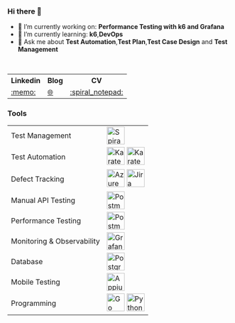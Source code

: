 ### Hi there 👋

- 🔭 I’m currently working on: **Performance Testing with k6 and Grafana**
- 🌱 I’m currently learning: **k6**,**DevOps**
- 💬 Ask me about **Test Automation**,**Test Plan**,**Test Case Design** and **Test Management**

</br>

<table>
    <tr>
        <th>Linkedin</th>
        <th>Blog</th>
        <th>CV</th>
    </tr>
    <tr>
        <td>
            <a href="https://www.linkedin.com/in/josphat-mutuku-9222ba32/">:memo:</a>
        </td>
        <td>
            <a href="https://jaymutuku.netlify.app/">🌐</a>
        </td>
        <td>
            <a href="https://kazikwisha.github.io/profile">:spiral_notepad:</a>
        </td>
    </tr>
</table>

### Tools

<table>
<tr>
<td>Test Management</td>
<td>
<a href="https://www.inflectra.com/SpiraTest/"><img src="https://www.inflectra.com/Images/icons/icon-spiratest.svg" alt="Spira" width="40" height="40"/></a>
</td>
</tr>

<tr>
<td>Test Automation</td>
<td>
<a href="https://karatelabs.github.io/karate/"><img src="https://upload.wikimedia.org/wikipedia/commons/f/f7/Karate_software_logo.svg"  alt="Karate" width="40" height="40"/></a>
<a href="https://www.selenium.dev/"><img src="https://www.svgrepo.com/download/354321/selenium.svg"  alt="Karate" width="40" height="40"/></a>
</td>

</tr>

<tr>
<td>Defect Tracking</td>
<td>
<a href="https://azure.microsoft.com/en-us"><img src="https://www.vectorlogo.zone/logos/microsoft_azure/microsoft_azure-icon.svg"  alt="Azure" width="40" height="40"/></a>
<a href="https://www.atlassian.com/software/jira"><img src="https://www.vectorlogo.zone/logos/atlassian_jira/atlassian_jira-icon.svg"  alt="Jira" width="40" height="40"/></a>

</td>
</tr>

<tr>
<td>Manual API Testing</td>
<td>
<a href="https://www.postman.com/"><img src="https://www.vectorlogo.zone/logos/getpostman/getpostman-icon.svg"  alt="Postman" width="40" height="40"/></a>
</td>
</tr>

<tr>
<td>Performance Testing</td>
<td>
<a href="https://k6.io"><img src="https://upload.wikimedia.org/wikipedia/commons/e/ef/K6-logo.svg"  alt="Postman" width="40" height="40"/></a>
</td>
</tr>

<tr>
<td> Monitoring & Observability</td>
<td>
<a href="https://grafana.com/"><img src="https://www.vectorlogo.zone/logos/grafana/grafana-icon.svg"  alt="Grafana" width="40" height="40"/></a>
</td>
</tr>

<tr>
<td> Database</td>
<td>
<a href="https://www.postgresql.org/"><img src="https://www.vectorlogo.zone/logos/postgresql/postgresql-icon.svg"  alt="PostgreSQL" width="40" height="40"/></a>
</td>
</tr>

<tr>
<td> Mobile Testing</td>
<td>
<a href="https://appium.io/ "><img src="https://www.svgrepo.com/download/353413/appium.svg"  alt="Appium" width="40" height="40"/></a>
</td>
</tr>

<tr>
<td> Programming</td>
<td>
<a href="https://go.dev/"><img src="https://www.vectorlogo.zone/logos/golang/golang-official.svg"  alt="Go" width="40" height="40"/></a>
<a href="https://python.org/"><img src="https://www.vectorlogo.zone/logos/python/python-icon.svg"  alt="Python" width="40" height="40"/></a>
</td>
</tr>

</table>

